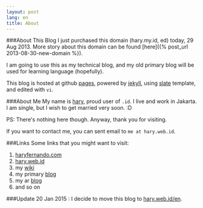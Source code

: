 ```yaml
---
layout: post
lang: en
title: About
---
```

<!-- more -->

###About This Blog
I just purchased this domain (hary.my.id, ed) today, 29 Aug 2013.
More story about this domain can be found [here]({% post_url 2013-08-30-new-domain %}).

I am going to use this as my technical blog, and my old primary blog will be used for learning language (hopefully).

This blog is hosted at github [pages](http://pages.github.com), powered by [jekyll](https://github.com/mojombo/jekyll), using [slate](https://github.com/jsncostello/slate) template, and edited with `vi`.

###About Me
My name is [hary](http://hary.web.id/en), proud user of `.id`. I live and work in Jakarta. I am single, but I wish to get married very soon. :D

PS: There's nothing here though. Anyway, thank you for visiting. 

If you want to contact me, you can sent email to `me at hary.web.id`.

###Links
Some links that you might want to visit:

1. [haryfernando.com](http://haryfernando.com) 
2. [hary.web.id](http://hary.web.id) 
3. my [wiki](http://haryfernando.com/wiki)
4. my primary [blog](http://hary.web.id/en)
5. my ar [blog](http://blog.hary.web.id)
6. and so on


###Update 
20 Jan 2015 : I decide to move this blog to [hary.web.id/en](http://hary.web.id/en).
